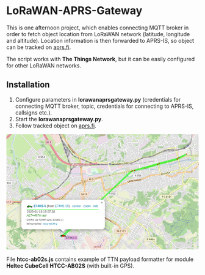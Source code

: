 # LoRaWAN-APRS-Gateway

This is one afternoon project, which enables connecting MQTT broker in order to fetch object location from LoRaWAN network (latitude, longitude and altitude). Location information is then forwarded to APRS-IS, so object can be tracked on [aprs.fi](https://aprs.fi/).

The script works with **The Things Network**, but it can be easily configured for other LoRaWAN networks.

## Installation
1. Configure parameters in **lorawanaprsgateway.py** (credentials for connecting MQTT broker, topic, credentials for connecting to APRS-IS, callsigns etc.).
2. Start the **lorawanaprsgateway.py**.
3. Follow tracked object on [aprs.fi](https://aprs.fi/).


![Example of tracking](images/screenshot.png)

File **htcc-ab02s.js** contains example of TTN payload formatter for module **Heltec CubeCell HTCC-AB02S** (with built-in GPS).

